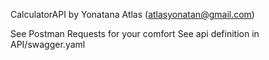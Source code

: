 CalculatorAPI
by Yonatana Atlas (atlasyonatan@gmail.com)

See Postman Requests for your comfort
See api definition in API/swagger.yaml